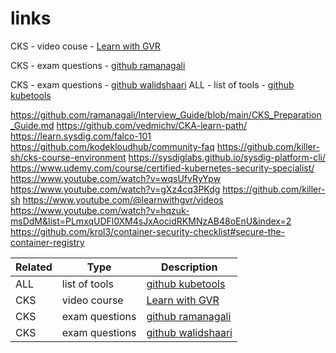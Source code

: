 # links

CKS - video couse - [Learn with GVR](https://www.youtube.com/playlist?list=PLFkEchqXDZx6Bw3B2NRVc499j1TavjOvm)


CKS - exam questions - [github ramanagali](https://github.com/ramanagali/Interview_Guide/blob/main/CKS_Preparation_Guide.md)


CKS - exam questions - [github walidshaari](https://github.com/walidshaari/Certified-Kubernetes-Security-Specialist)
ALL - list of tools - [github kubetools](https://github.com/collabnix/kubetools)

 https://github.com/ramanagali/Interview_Guide/blob/main/CKS_Preparation_Guide.md
 https://github.com/vedmichv/CKA-learn-path/
 https://learn.sysdig.com/falco-101 
 https://github.com/kodekloudhub/community-faq
 https://github.com/killer-sh/cks-course-environment
  https://sysdiglabs.github.io/sysdig-platform-cli/
 https://www.udemy.com/course/certified-kubernetes-security-specialist/
 https://www.youtube.com/watch?v=wqsUfvRyYpw
 https://www.youtube.com/watch?v=gXz4cq3PKdg
 https://github.com/killer-sh
 https://www.youtube.com/@learnwithgvr/videos
 https://www.youtube.com/watch?v=hqzuk-msDdM&list=PLmxqUDFl0XM4sJxAocidRKMNzAB48oEnU&index=2
 https://github.com/krol3/container-security-checklist#secure-the-container-registry

| Related | Type           | Description                                                                                                                  |
|---------|----------------|------------------------------------------------------------------------------------------------------------------------------|
| ALL     | list of tools  | [github kubetools](https://github.com/collabnix/kubetools)                                                                   |
| CKS     | video course   | [Learn with GVR](https://www.youtube.com/playlist?list=PLFkEchqXDZx6Bw3B2NRVc499j1TavjOvm)                                       |
| CKS     | exam questions | [github ramanagali](https://github.com/ramanagali/Interview_Guide/blob/main/CKS_Preparation_Guide.md)                       |
| CKS     | exam questions | [github walidshaari](https://github.com/walidshaari/Certified-Kubernetes-Security-Specialist)                               |
